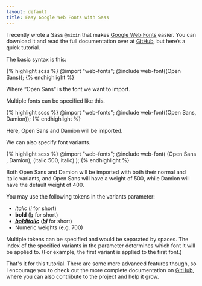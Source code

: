 ```yaml
---
layout: default
title: Easy Google Web Fonts with Sass
---
```

I recently wrote a Sass `@mixin` that makes [Google Web Fonts](https://www.google.com/fonts) easier. You can download it and read the full documentation over at [GitHub](https://github.com/penman/web-fonts.scss), but here’s a quick tutorial.

The basic syntax is this:

{% highlight scss %}
@import "web-fonts";
@include web-font((Open Sans));
{% endhighlight %}

Where “Open Sans” is the font we want to import.

Multiple fonts can be specified like this.

{% highlight scss %}
@import "web-fonts";
@include web-font((Open Sans, Damion));
{% endhighlight %}

Here, Open Sans and Damion will be imported.

We can also specify font variants.

{% highlight scss %}
@import "web-fonts";
@include web-font(
  (Open Sans , Damion),
  (italic 500, italic)
);
{% endhighlight %}

Both Open Sans and Damion will be imported with both their normal and italic variants, and Open Sans will have a weight of 500, while Damion will have the default weight of 400.

You may use the following tokens in the variants parameter:

* <i>italic</i> (<i><abbr title="italic">i</abbr></i> for short)
* <b>bold</b> (<b><abbr title="bold">b</abbr></b> for short)
* <b><i><abbr title="bold italic">bolditalic</abbr></i></b> (<b><i><abbr title="bold italic">bi</abbr></i></b> for short)
* Numeric weights (e.g. 700)

Multiple tokens can be specified and would be separated by spaces.
The index of the specified variants in the parameter determines which font it will be applied to. (For example, the first variant is applied to the first font.)

That's it for this tutorial. There are some more advanced features though, so I encourage you to check out the more complete documentation on [GitHub](https://github.com/penman/web-fonts.scss), where you can also contribute to the project and help it grow.
